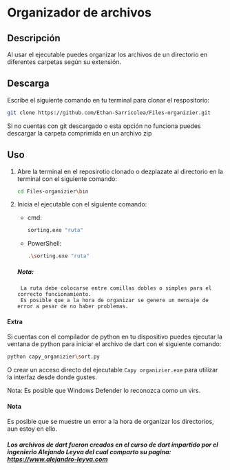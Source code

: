 # Organizador de archivos

## Descripción

Al usar el ejecutable puedes organizar los archivos de un directorio en diferentes carpetas según su extensión.

## Descarga

Escribe el siguiente comando en tu terminal para clonar el respositorio:

```bash
git clone https://github.com/Ethan-Sarricolea/Files-organizier.git
```

Si no cuentas con git descargado o esta opción no funciona puedes descargar la carpeta comprimida en un archivo zip

## Uso

1. Abre la terminal en el reposirotio clonado o dezplazate al directorio en la terminal con el siguiente comando:

    ```bash
    cd Files-organizier\bin
    ```

2. Inicia el ejecutable con el siguiente comando:
    + cmd: 
        ```bash
        sorting.exe "ruta"
        ```
    + PowerShell: 
        ```bash
        .\sorting.exe "ruta"
        ```

    ##### Nota:
        La ruta debe colocarse entre comillas dobles o simples para el correcto funcionamiento.
        Es posible que a la hora de organizar se genere un mensaje de error a pesar de no haber problemas.

#### Extra

Si cuentas con el compilador de python en tu dispositivo puedes ejecutar la ventana de python para iniciar el archivo de dart con el siguiente comando:

```bash
python capy_organizier\sort.py
```

O crear un acceso directo del ejecutable `Capy organizier.exe` para utilizar la interfaz desde donde gustes.

Nota: Es posible que Windows Defender lo reconozca como un virs.

#### Nota
Es posible que se muestre un error a la hora de organizar los directorios, aun estoy en ello.
<br>

###### **Los archivos de dart fueron creados en el curso de dart impartido por el ingenierio Alejando Leyva del cual comparto su pagina: https://www.alejandro-leyva.com**

